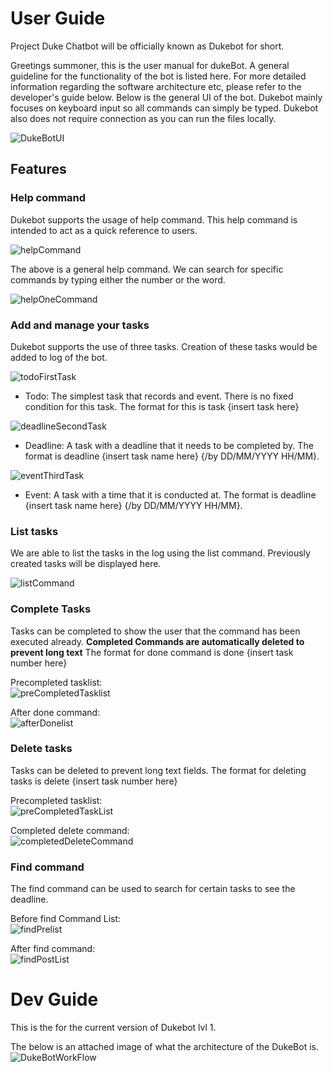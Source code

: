 # User Guide
Project Duke Chatbot will be officially known as Dukebot for short.



Greetings summoner, this is the user manual for dukeBot. A general guideline for
the functionality of the bot is listed here. For more detailed information regarding
the software architecture etc, please refer to the developer's guide below.
Below is the general UI of the bot. Dukebot mainly focuses on keyboard input so
all commands can simply be typed. Dukebot also does not require connection as you can run
the files locally.



![DukeBotUI](Ui.png)

## Features

### Help command
Dukebot supports the usage of help command. This help command is intended to act as a quick 
reference to users.

![helpCommand](./Assets/helpCommand.png)

The above is a general help command. We can search for specific commands by typing either the number
or the word.

![helpOneCommand](./Assets/helpOneCommand.png)

### Add and manage your tasks
Dukebot supports the use of three tasks. Creation of these tasks would be added to log 
of the bot.

![todoFirstTask](./Assets/todoFirstTask.png)
* Todo: The simplest task that records and event. There is no fixed condition for this 
task. The format for this is task {insert task here}


![deadlineSecondTask](./Assets/deadlineSecondTask.png)
* Deadline: A task with a deadline that it needs to be completed by. The format is 
deadline {insert task name here} {/by DD/MM/YYYY HH/MM}.


![eventThirdTask](./Assets/eventThirdTask.png)
* Event: A task with a time that it is conducted at. The format is 
deadline {insert task name here} {/by DD/MM/YYYY HH/MM}.

### List tasks
We are able to list the tasks in the log using the list command. Previously created tasks
will be displayed here.

![listCommand](./Assets/listCommand.png)

### Complete Tasks

Tasks can be completed to show the user that the command has been executed already.
**Completed Commands are automatically deleted to prevent long text**
The format for done command is done {insert task number here}

Precompleted tasklist:\
![preCompletedTasklist](./Assets/doneCommandAction.png)

After done command:\
![afterDonelist](./Assets/doneCompletedAction.png)

### Delete tasks

Tasks can be deleted to prevent long text fields. The format for deleting tasks is
delete {insert task number here}


Precompleted tasklist:\
![preCompletedTaskList](./Assets/deleteCommandAcknowledge.png)

Completed delete command:\
![completedDeleteCommand](./Assets/deleteCommandCompleted.png)


### Find command
The find command can be used to search for certain tasks to see the deadline.

Before find Command List:\
![findPrelist](./Assets/findPreList.png)

After find command:\
![findPostList](./Assets/findCommandCompleted.png)



# Dev Guide

This is the for the current version of Dukebot lvl 1.

The below is an attached image of what the architecture of the DukeBot is.
![DukeBotWorkFlow](Assets/DukeBotWorkFlow.png)
